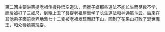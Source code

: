 第二回主要讲菩提老祖传授孙悟空道法，但猴子嫌那些道法不能长生而尽数不学，而后被打了三戒尺，到晚上去了菩提老祖屋里学了长生道法和神通筋斗云。后来在其他弟子面前卖弄地煞七十二变被老祖发现而赶下山，回到了花果山打败了混世魔王，和众猴嬉笑玩耍。